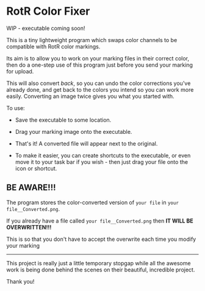 # RotR Color Fixer

WIP - executable coming soon!

This is a tiny lightweight program which swaps color channels to be compatible with RotR color markings.

Its aim is to allow you to work on your marking files in their correct color, then do a one-step use of this program just before you send your marking for upload.

This will also convert *back*, so you can undo the color corrections you've already done, and get back to the colors you intend so you can work more easily. Converting an image twice gives you what you started with.

To use:

* Save the executable to some location.

* Drag your marking image onto the executable.

* That's it! A converted file will appear next to the original.

* To make it easier, you can create shortcuts to the executable, or even move it to your task bar if you wish - then just drag your file onto the icon or shortcut.

## BE AWARE!!!
The program stores the color-converted version of `your file` in `your file__Converted.png`.

If you already have a file called `your file__Converted.png` then **IT WILL BE OVERWRITTEN!!!**

This is so that you don't have to accept the overwrite each time you modify your marking

---

This project is really just a little temporary stopgap while all the awesome work is being done behind the scenes on their beautiful, incredible project.

Thank you!
